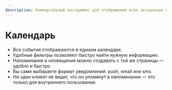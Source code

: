 ```yaml
---
description: Универсальный инструмент для отображения всех актуальных событий в школе.
---
```


# Календарь

* Все события отображаются в едином календаре.
* Удобные фильтры позволяют быстро найти нужную информацию.
* Напоминания и оповещения можно создавать с той же страницы — удобно и быстро.
* Вы сами выбираете формат уведомлений: push, email или sms.
* Ни один клиент не видит, что он упомянут в напоминании — это только для внутреннего пользования.
